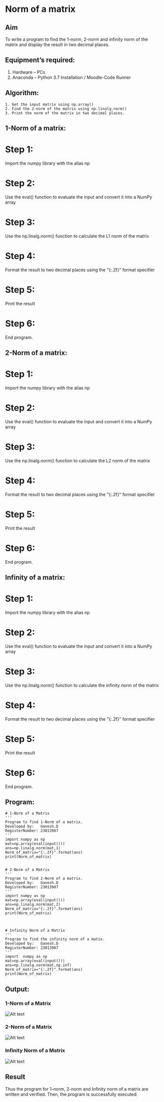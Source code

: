 # Norm of a matrix
## Aim
To write a program to find the 1-norm, 2-norm and infinity norm of the matrix and display the result in two decimal places.
## Equipment’s required:
1.	Hardware – PCs
2.	Anaconda – Python 3.7 Installation / Moodle-Code Runner
## Algorithm:
	1. Get the input matrix using np.array()   
    2. Find the 2-norm of the matrix using np.linalg.norm()
	3. Print the norm of the matrix in two decimal places.

## 1-Norm of a matrix:
# Step 1:
Import the numpy library with the alias np
# Step 2: 
Use the eval() function to evaluate the input and convert it into a NumPy array
# Step 3:
Use the np.linalg.norm() function to calculate the L1 norm of the matrix
# Step 4:
Format the result to two decimal places using the "{:.2f}" format specifier
# Step 5: 
Print the result  
# Step 6:
End program.

## 2-Norm of a matrix:
# Step 1: 
Import the numpy library with the alias np
# Step 2: 
Use the eval() function to evaluate the input and convert it into a NumPy array
# Step 3: 
Use the np.linalg.norm() function to calculate the L2 norm of the matrix
# Step 4:
Format the result to two decimal places using the "{:.2f}" format specifier
# Step 5: 
Print the result
# Step 6:
End program.

## Infinity of a matrix:
# Step 1: 
Import the numpy library with the alias np
# Step 2: 
Use the eval() function to evaluate the input and convert it into a NumPy array
# Step 3: 
Use the np.linalg.norm() function to calculate the infinity norm of the matrix
# Step 4: 
Format the result to two decimal places using the "{:.2f}" format specifier
# Step 5: 
Print the result
# Step 6:
End program.

## Program:
```
# 1-Norm of a Matrix
'''
Program to find 1-Norm of a matrix.
Developed by:   Ganesh.D
RegisterNumber: 23013987
'''
import numpy as np
mat=np.array(eval(input()))
ans=np.linalg.norm(mat,1)
Norm_of_matrix="{:.2f}".format(ans)
print(Norm_of_matrix)


# 2-Norm of a Matrix
'''
Program to find 2-Norm of a matrix.
Developed by:   Ganesh.D
RegisterNumber: 23013987
'''
import numpy as np
mat=np.array(eval(input()))
ans=np.linalg.norm(mat,2)
Norm_of_matrix="{:.2f}".format(ans)
print(Norm_of_matrix)



# Infinity Norm of a Matrix
'''
Program to find the infinity norm of a matix.
Developed by:   Ganesh.D
RegisterNumber: 23013987
'''
import  numpy as np
mat=np.array(eval(input()))
ans=np.linalg.norm(mat,np.inf)
Norm_of_matrix="{:.2f}".format(ans)
print(Norm_of_matrix)

```
## Output:
### 1-Norm of a Matrix
![Alt text](1-norm.png)

### 2-Norm of a Matrix
![Alt text](2-norm.png)

### Infinity Norm of a Matrix
![Alt text](<infinity matrix-1.png>)

## Result
Thus the program for 1-norm, 2-norm and Infinity norm of a matrix are written and verified.
Then, the program is successfully executed.
